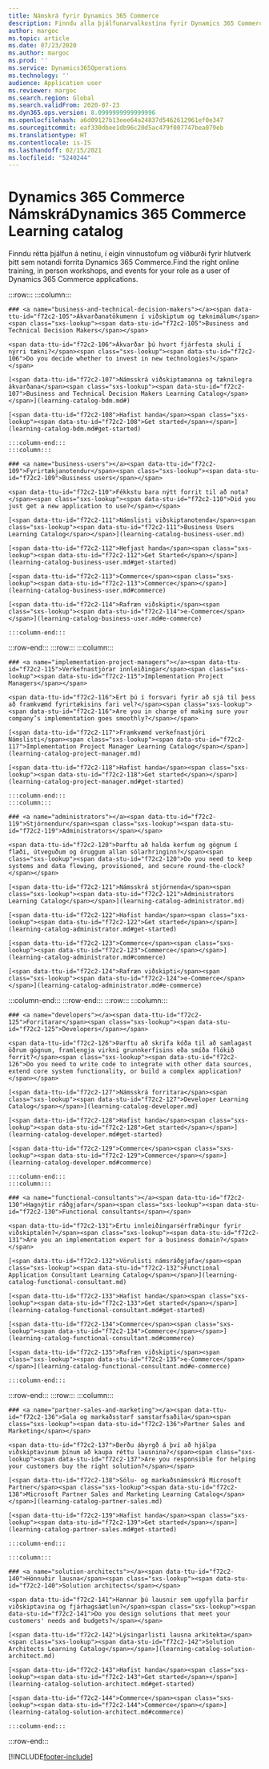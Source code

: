 ```yaml
---
title: Námskrá fyrir Dynamics 365 Commerce
description: Finndu alla þjálfunarvalkostina fyrir Dynamics 365 Commerce.
author: margoc
ms.topic: article
ms.date: 07/23/2020
ms.author: margoc
ms.prod: ''
ms.service: Dynamics365Operations
ms.technology: ''
audience: Application user
ms.reviewer: margoc
ms.search.region: Global
ms.search.validFrom: 2020-07-23
ms.dyn365.ops.version: 8.0999999999999996
ms.openlocfilehash: a6d09127b13eee64a24837d5462612961ef0e347
ms.sourcegitcommit: eaf330dbee1db96c20d5ac479f007747bea079eb
ms.translationtype: HT
ms.contentlocale: is-IS
ms.lasthandoff: 02/15/2021
ms.locfileid: "5240244"
---
```

# <a name="dynamics-365-commerce-learning-catalog"></a><span data-ttu-id="f72c2-103">Dynamics 365 Commerce Námskrá</span><span class="sxs-lookup"><span data-stu-id="f72c2-103">Dynamics 365 Commerce Learning catalog</span></span> 

<span data-ttu-id="f72c2-104">Finndu rétta þjálfun á netinu, í eigin vinnustofum og viðburði fyrir hlutverk þitt sem notandi forrita Dynamics 365 Commerce.</span><span class="sxs-lookup"><span data-stu-id="f72c2-104">Find the right online training, in person workshops, and events for your role as a user of Dynamics 365 Commerce applications.</span></span>

<!-- ![Universal Windows Platform (UWP)](images/platform-uwp.png)  -->  

:::row:::
    :::column:::
<!-- ![Universal Windows Platform (UWP)](images/platform-uwp.png)  -->  

    ### <a name="business-and-technical-decision-makers"></a><span data-ttu-id="f72c2-105">Ákvarðanatökumenn í viðskiptum og tæknimálum</span><span class="sxs-lookup"><span data-stu-id="f72c2-105">Business and Technical Decision Makers</span></span>

    <span data-ttu-id="f72c2-106">Ákvarðar þú hvort fjárfesta skuli í nýrri tækni?</span><span class="sxs-lookup"><span data-stu-id="f72c2-106">Do you decide whether to invest in new technologies?</span></span> 

    [<span data-ttu-id="f72c2-107">Námsskrá viðskiptamanna og tæknilegra ákvarðana</span><span class="sxs-lookup"><span data-stu-id="f72c2-107">Business and Technical Decision Makers Learning Catalog</span></span>](learning-catalog-bdm.md#)

    [<span data-ttu-id="f72c2-108">Hafist handa</span><span class="sxs-lookup"><span data-stu-id="f72c2-108">Get started</span></span>](learning-catalog-bdm.md#get-started)

    :::column-end:::
    :::column:::

    ### <a name="business-users"></a><span data-ttu-id="f72c2-109">Fyrirtækjanotendur</span><span class="sxs-lookup"><span data-stu-id="f72c2-109">Business users</span></span>

    <span data-ttu-id="f72c2-110">Fékkstu bara nýtt forrit til að nota?</span><span class="sxs-lookup"><span data-stu-id="f72c2-110">Did you just get a new application to use?</span></span> 

    [<span data-ttu-id="f72c2-111">Námslisti viðskiptanotenda</span><span class="sxs-lookup"><span data-stu-id="f72c2-111">Business Users Learning Catalog</span></span>](learning-catalog-business-user.md)

    [<span data-ttu-id="f72c2-112">Hefjast handa</span><span class="sxs-lookup"><span data-stu-id="f72c2-112">Get Started</span></span>](learning-catalog-business-user.md#get-started)

    [<span data-ttu-id="f72c2-113">Commerce</span><span class="sxs-lookup"><span data-stu-id="f72c2-113">Commerce</span></span>](learning-catalog-business-user.md#commerce)

    [<span data-ttu-id="f72c2-114">Rafræn viðskipti</span><span class="sxs-lookup"><span data-stu-id="f72c2-114">e-Commerce</span></span>](learning-catalog-business-user.md#e-commerce)

    :::column-end:::
:::row-end:::
:::row:::
    :::column:::

    ### <a name="implementation-project-managers"></a><span data-ttu-id="f72c2-115">Verkefnastjórar innleiðingar</span><span class="sxs-lookup"><span data-stu-id="f72c2-115">Implementation Project Managers</span></span>

    <span data-ttu-id="f72c2-116">Ert þú í forsvari fyrir að sjá til þess að framkvæmd fyrirtækisins fari vel?</span><span class="sxs-lookup"><span data-stu-id="f72c2-116">Are you in charge of making sure your company’s implementation goes smoothly?</span></span>

    [<span data-ttu-id="f72c2-117">Framkvæmd verkefnastjóri Námslisti</span><span class="sxs-lookup"><span data-stu-id="f72c2-117">Implementation Project Manager Learning Catalog</span></span>](learning-catalog-project-manager.md)

    [<span data-ttu-id="f72c2-118">Hafist handa</span><span class="sxs-lookup"><span data-stu-id="f72c2-118">Get started</span></span>](learning-catalog-project-manager.md#get-started)

    :::column-end:::
    :::column:::

    ### <a name="administrators"></a><span data-ttu-id="f72c2-119">Stjórnendur</span><span class="sxs-lookup"><span data-stu-id="f72c2-119">Administrators</span></span>

    <span data-ttu-id="f72c2-120">Þarftu að halda kerfum og gögnum í flæði, útveguðum og öruggum allan sólarhringinn?</span><span class="sxs-lookup"><span data-stu-id="f72c2-120">Do you need to keep systems and data flowing, provisioned, and secure round-the-clock?</span></span>

    [<span data-ttu-id="f72c2-121">Námsskrá stjórnenda</span><span class="sxs-lookup"><span data-stu-id="f72c2-121">Administrators Learning Catalog</span></span>](learning-catalog-administrator.md)

    [<span data-ttu-id="f72c2-122">Hafist handa</span><span class="sxs-lookup"><span data-stu-id="f72c2-122">Get started</span></span>](learning-catalog-administrator.md#get-started)

    [<span data-ttu-id="f72c2-123">Commerce</span><span class="sxs-lookup"><span data-stu-id="f72c2-123">Commerce</span></span>](learning-catalog-administrator.md#commerce)

    [<span data-ttu-id="f72c2-124">Rafræn viðskipti</span><span class="sxs-lookup"><span data-stu-id="f72c2-124">e-Commerce</span></span>](learning-catalog-administrator.md#e-commerce)

  :::column-end:::
:::row-end:::
:::row:::
    :::column:::

    ### <a name="developers"></a><span data-ttu-id="f72c2-125">Forritarar</span><span class="sxs-lookup"><span data-stu-id="f72c2-125">Developers</span></span>

    <span data-ttu-id="f72c2-126">Þarftu að skrifa kóða til að samlagast öðrum gögnum, framlengja virkni grunnkerfisins eða smíða flókið forrit?</span><span class="sxs-lookup"><span data-stu-id="f72c2-126">Do you need to write code to integrate with other data sources, extend core system functionality, or build a complex application?</span></span>

    [<span data-ttu-id="f72c2-127">Námsskrá forritara</span><span class="sxs-lookup"><span data-stu-id="f72c2-127">Developer Learning Catalog</span></span>](learning-catalog-developer.md)

    [<span data-ttu-id="f72c2-128">Hafist handa</span><span class="sxs-lookup"><span data-stu-id="f72c2-128">Get started</span></span>](learning-catalog-developer.md#get-started)

    [<span data-ttu-id="f72c2-129">Commerce</span><span class="sxs-lookup"><span data-stu-id="f72c2-129">Commerce</span></span>](learning-catalog-developer.md#commerce)

    :::column-end:::
    :::column:::

    ### <a name="functional-consultants"></a><span data-ttu-id="f72c2-130">Hagnýtir ráðgjafar</span><span class="sxs-lookup"><span data-stu-id="f72c2-130">Functional consultants</span></span>

    <span data-ttu-id="f72c2-131">Ertu innleiðingarsérfræðingur fyrir viðskiptalén?</span><span class="sxs-lookup"><span data-stu-id="f72c2-131">Are you an implementation expert for a business domain?</span></span> 

    [<span data-ttu-id="f72c2-132">Vörulisti námsráðgjafa</span><span class="sxs-lookup"><span data-stu-id="f72c2-132">Functional Application Consultant Learning Catalog</span></span>](learning-catalog-functional-consultant.md)

    [<span data-ttu-id="f72c2-133">Hafist handa</span><span class="sxs-lookup"><span data-stu-id="f72c2-133">Get started</span></span>](learning-catalog-functional-consultant.md#get-started)

    [<span data-ttu-id="f72c2-134">Commerce</span><span class="sxs-lookup"><span data-stu-id="f72c2-134">Commerce</span></span>](learning-catalog-functional-consultant.md#commerce)

    [<span data-ttu-id="f72c2-135">Rafræn viðskipti</span><span class="sxs-lookup"><span data-stu-id="f72c2-135">e-Commerce</span></span>](learning-catalog-functional-consultant.md#e-commerce)

    :::column-end:::
:::row-end:::
:::row:::
    :::column:::

    ### <a name="partner-sales-and-marketing"></a><span data-ttu-id="f72c2-136">Sala og markaðsstarf samstarfsaðila</span><span class="sxs-lookup"><span data-stu-id="f72c2-136">Partner Sales and Marketing</span></span>

    <span data-ttu-id="f72c2-137">Berðu ábyrgð á því að hjálpa viðskiptavinum þínum að kaupa réttu lausnina?</span><span class="sxs-lookup"><span data-stu-id="f72c2-137">Are you responsible for helping your customers buy the right solution?</span></span> 

    [<span data-ttu-id="f72c2-138">Sölu- og markaðsnámsskrá Microsoft Partner</span><span class="sxs-lookup"><span data-stu-id="f72c2-138">Microsoft Partner Sales and Marketing Learning Catalog</span></span>](learning-catalog-partner-sales.md)

    [<span data-ttu-id="f72c2-139">Hafist handa</span><span class="sxs-lookup"><span data-stu-id="f72c2-139">Get started</span></span>](learning-catalog-partner-sales.md#get-started)

    :::column-end:::

    :::column:::

    ### <a name="solution-architects"></a><span data-ttu-id="f72c2-140">Hönnuðir lausna</span><span class="sxs-lookup"><span data-stu-id="f72c2-140">Solution architects</span></span>

    <span data-ttu-id="f72c2-141">Hannar þú lausnir sem uppfylla þarfir viðskiptavina og fjárhagsáætlun?</span><span class="sxs-lookup"><span data-stu-id="f72c2-141">Do you design solutions that meet your customers' needs and budgets?</span></span>

    [<span data-ttu-id="f72c2-142">Lýsingarlisti lausna arkitekta</span><span class="sxs-lookup"><span data-stu-id="f72c2-142">Solution Architects Learning Catalog</span></span>](learning-catalog-solution-architect.md)

    [<span data-ttu-id="f72c2-143">Hafist handa</span><span class="sxs-lookup"><span data-stu-id="f72c2-143">Get started</span></span>](learning-catalog-solution-architect.md#get-started)

    [<span data-ttu-id="f72c2-144">Commerce</span><span class="sxs-lookup"><span data-stu-id="f72c2-144">Commerce</span></span>](learning-catalog-solution-architect.md#commerce)

    :::column-end:::
:::row-end:::


[!INCLUDE[footer-include](../../includes/footer-banner.md)]